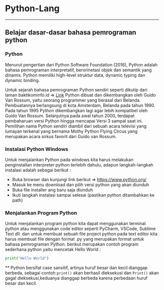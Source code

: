 # Python-Lang

<hr>

## Belajar dasar-dasar bahasa pemrograman python

### Python

<p>Menurut pengertian dari Python Software Foundation (2016), Python adalah bahasa pemrograman interpretatif, berorinetasi objek dan semantik yang dinamis. Python memiliki high-level struktur data, dynamic typing dan dynamic binding.</p>
<p>Untuk sejarah bahasa pemrograman Python sendiri seperti dikutip dari laman baktikominfo.id => <a href="https://www.baktikominfo.id/id/informasi/pengetahuan/bahasa_pemrograman_python_pengertian_sejarah_kelebihan_dan_kekurangannya-954">Link</a> Python dibuat dan dikembangkan oleh Guido Van Rossum, yaitu seorang programmer yang berasal dari Belanda. Pembuatannya berlangsung di kota Amsterdam, Belanda pada tahun 1990. Pada tahun 1995 Python dikembangkan lagi agar lebih kompatibel oleh Guido Van Rossum. Selanjutnya pada awal tahun 2000, terdapat pembaharuan versi Python hingga mencapai Versi 3 sampai saat ini. Pemilihan nama Python sendiri diambil dari sebuah acara televisi yang lumayan terkenal yang bernama Mothy Python Flying Circus yang merupakan acara sirkus favorit dari Guido van Rossum.</p>

### Instalasi Python Windows

Untuk menjalankan Python pada windows kita harus melakukan penginstallan interpreter python terlebih dahulu, adapun langkah-langkah instalasi adalah sebagai berikut :

- Buka browser dan kunjungi link berikut => <https://www.python.org/>
- Masuk ke menu download dan pilih versi python yang akan diunduh
- Buka file installer ang baru saja diunduh
- Ikuti langkah instalasi sampai selesai (pastikan python ditambahkan ke path)

### Menjalankan Program Python

Untuk menjalankan program python kita dapat menggunakan terminal python atau menggunakan code editor seperti PyCharm, VSCode, Sublime Text dll. dan untuk membuat sebuah file project python pada text editor kita harus membuat file dengan format .py yang merupakan format untuk bahasa pemrograman Python. berikut merupakan contoh program sederhana python yaitu mencetak Hello World :

```python
print("Hello World")
```

** Python bersifat case sansitif, artinya huruf besar dan kecil dianggap berbeda, sebagai contoh `print()` akan berhasil dieksekusi dan `Print()` akan gagal dieksekusi,keduanya dianggap berbeda karena perbedaan huruf besar dan kecil.